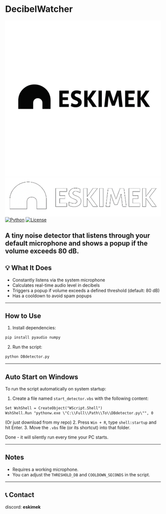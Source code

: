 # DecibelWatcher
[![DBalert Light](https://github.com/Eskimek/AI-message-by-discord-user/blob/main/assets/logo2lightmode.png#gh-light-mode-only)](https://github.com/Eskimek/AI-message-by-discord-user)
[![DBalert Dark](https://github.com/Eskimek/AI-message-by-discord-user/blob/main/assets/logo1.png#gh-dark-mode-only)](https://github.com/Eskimek/AI-message-by-discord-user)
[![Python](https://img.shields.io/badge/Python-3.10+-blue?style=for-the-badge&logo=python)](https://python.org/)
[![License](https://img.shields.io/badge/license-MIT-brightgreen?style=for-the-badge)](LICENSE)

A tiny noise detector that listens through your default microphone and shows a popup if the volume exceeds 80 dB.
---

## 💡 What It Does
- Constantly listens via the system microphone
- Calculates real-time audio level in decibels
- Triggers a popup if volume exceeds a defined threshold (default: 80 dB)
- Has a cooldown to avoid spam popups
---
## How to Use
1. Install dependencies:

```bash
pip install pyaudio numpy
```

2. Run the script:

```bash
python DBdetector.py
```

---

## Auto Start on Windows
To run the script automatically on system startup:

1. Create a file named `start_detector.vbs` with the following content:

```vbscript
Set WshShell = CreateObject("WScript.Shell")
WshShell.Run "pythonw.exe \"C:\\Full\\Path\\To\\DBdetector.py\"", 0
```
(Or just download from my repo)
2. Press `Win + R`, type `shell:startup` and hit Enter.
3. Move the `.vbs` file (or its shortcut) into that folder.

Done - it will silently run every time your PC starts.

---

## Notes
- Requires a working microphone.
- You can adjust the `THRESHOLD_DB` and `COOLDOWN_SECONDS` in the script.

---

## 📞 Contact
discord: **eskimek**
